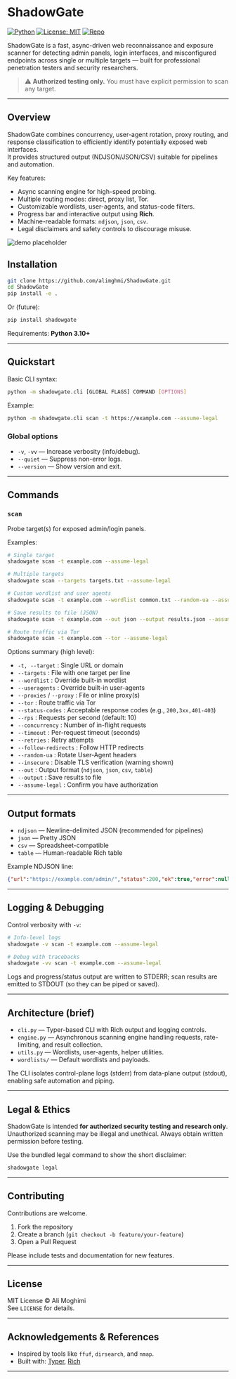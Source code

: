 # ShadowGate

[![Python](https://img.shields.io/badge/python-3.10%2B-blue.svg)](https://www.python.org/)
[![License: MIT](https://img.shields.io/badge/license-MIT-green.svg)](LICENSE)
[![Repo](https://img.shields.io/badge/github-alimghmi%2FShadowGate-lightgrey.svg)](https://github.com/alimghmi/ShadowGate)

ShadowGate is a fast, async-driven web reconnaissance and exposure scanner for detecting admin panels, login interfaces, and misconfigured endpoints across single or multiple targets — built for professional penetration testers and security researchers.

> ⚠️ **Authorized testing only.** You must have explicit permission to scan any target.

---

## Overview

ShadowGate combines concurrency, user-agent rotation, proxy routing, and response classification to efficiently identify potentially exposed web interfaces.  
It provides structured output (NDJSON/JSON/CSV) suitable for pipelines and automation.

Key features:
- Async scanning engine for high-speed probing.
- Multiple routing modes: direct, proxy list, Tor.
- Customizable wordlists, user-agents, and status-code filters.
- Progress bar and interactive output using **Rich**.
- Machine-readable formats: `ndjson`, `json`, `csv`.
- Legal disclaimers and safety controls to discourage misuse.


![demo placeholder](docs/demo.gif)


## Installation

```bash
git clone https://github.com/alimghmi/ShadowGate.git
cd ShadowGate
pip install -e .
```

Or (future):

```bash
pip install shadowgate
```

Requirements: **Python 3.10+**

---

## Quickstart

Basic CLI syntax:

```bash
python -m shadowgate.cli [GLOBAL FLAGS] COMMAND [OPTIONS]
```

Example:

```bash
python -m shadowgate.cli scan -t https://example.com --assume-legal
```

### Global options

- `-v`, `-vv` — Increase verbosity (info/debug).
- `--quiet` — Suppress non-error logs.
- `--version` — Show version and exit.

---

## Commands

### `scan`

Probe target(s) for exposed admin/login panels.

Examples:

```bash
# Single target
shadowgate scan -t example.com --assume-legal

# Multiple targets
shadowgate scan --targets targets.txt --assume-legal

# Custom wordlist and user agents
shadowgate scan -t example.com --wordlist common.txt --random-ua --assume-legal

# Save results to file (JSON)
shadowgate scan -t example.com --out json --output results.json --assume-legal

# Route traffic via Tor
shadowgate scan -t example.com --tor --assume-legal
```

Options summary (high level):

- `-t, --target` : Single URL or domain
- `--targets` : File with one target per line
- `--wordlist` : Override built-in wordlist
- `--useragents` : Override built-in user-agents
- `--proxies` / `--proxy` : File or inline proxy(s)
- `--tor` : Route traffic via Tor
- `--status-codes` : Acceptable response codes (e.g., `200,3xx,401-403`)
- `--rps` : Requests per second (default: 10)
- `--concurrency` : Number of in-flight requests
- `--timeout` : Per-request timeout (seconds)
- `--retries` : Retry attempts
- `--follow-redirects` : Follow HTTP redirects
- `--random-ua` : Rotate User-Agent headers
- `--insecure` : Disable TLS verification (warning shown)
- `--out` : Output format (`ndjson`, `json`, `csv`, `table`)
- `--output` : Save results to file
- `--assume-legal` : Confirm you have authorization

---

## Output formats

- `ndjson` — Newline-delimited JSON (recommended for pipelines)
- `json` — Pretty JSON
- `csv` — Spreadsheet-compatible
- `table` — Human-readable Rich table

Example NDJSON line:

```json
{"url":"https://example.com/admin/","status":200,"ok":true,"error":null,"elapsed":0.123}
```

---

## Logging & Debugging

Control verbosity with `-v`:

```bash
# Info-level logs
shadowgate -v scan -t example.com --assume-legal

# Debug with tracebacks
shadowgate -vv scan -t example.com --assume-legal
```

Logs and progress/status output are written to STDERR; scan results are emitted to STDOUT (so they can be piped or saved).

---

## Architecture (brief)

- `cli.py` — Typer-based CLI with Rich output and logging controls.
- `engine.py` — Asynchronous scanning engine handling requests, rate-limiting, and result collection.
- `utils.py` — Wordlists, user-agents, helper utilities.
- `wordlists/` — Default wordlists and payloads.

The CLI isolates control-plane logs (stderr) from data-plane output (stdout), enabling safe automation and piping.

---

## Legal & Ethics

ShadowGate is intended **for authorized security testing and research only**. Unauthorized scanning may be illegal and unethical. Always obtain written permission before testing.

Use the bundled legal command to show the short disclaimer:

```bash
shadowgate legal
```

---

## Contributing

Contributions are welcome.

1. Fork the repository
2. Create a branch (`git checkout -b feature/your-feature`)
3. Open a Pull Request

Please include tests and documentation for new features.

---

## License

MIT License © Ali Moghimi  
See `LICENSE` for details.

---

## Acknowledgements & References

- Inspired by tools like `ffuf`, `dirsearch`, and `nmap`.
- Built with: [Typer](https://typer.tiangolo.com), [Rich](https://github.com/Textualize/rich)

---
